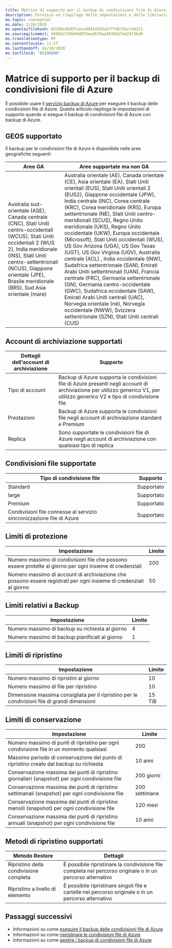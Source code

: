```yaml
---
title: Matrice di supporto per il backup di condivisioni file di Azure
description: Fornisce un riepilogo delle impostazioni e delle limitazioni di supporto per il backup di condivisioni file di Azure.
ms.topic: conceptual
ms.date: 1/26/2020
ms.openlocfilehash: 03190c6b83fceec88442583a57ff46756cfe6221
ms.sourcegitcommit: 849bb1729b89d075eed579aa36395bf4d29f3bd9
ms.translationtype: MT
ms.contentlocale: it-IT
ms.lasthandoff: 04/28/2020
ms.locfileid: "82195690"
---
```

# <a name="support-matrix-for-azure-file-share-backup"></a>Matrice di supporto per il backup di condivisioni file di Azure

È possibile usare il [servizio backup di Azure](https://docs.microsoft.com/azure/backup/backup-overview) per eseguire il backup delle condivisioni file di Azure. Questo articolo riepiloga le impostazioni di supporto quando si esegue il backup di condivisioni file di Azure con backup di Azure.

## <a name="supported-geos"></a>GEOS supportato

Il backup per le condivisioni file di Azure è disponibile nelle aree geografiche seguenti:

| Aree GA | Aree supportate ma non GA                                                      |
| ------------------------------------------------------------ | ------------------------------------------------------------ |
| Australia sud-orientale (ASE), Canada centrale (CNC), Stati Uniti centro-occidentali (WCUS), Stati Uniti occidentali 2 (WUS 2), India meridionale (INS), Stati Uniti centro-settentrionali (NCUS), Giappone orientale (JPE), Brasile meridionale (BRS), Sud Asia orientale (mare)                                                     |Australia orientale (AE), Canada orientale (CE), Asia orientale (EA), Stati Uniti orientali (EUS), Stati Uniti orientali 2 (EUS2), Giappone occidentale (JPW), India centrale (INC), Corea centrale (KRC), Corea meridionale (KRS), Europa settentrionale (NE), Stati Uniti centro-meridionali (SCUS), Regno Unito meridionale (UKS), Regno Unito occidentale (UKW), Europa occidentale (Microsoft), Stati Uniti occidentali (WUS), US Gov Arizona (UGA), US Gov Texas (UGT), US Gov Virginia (UGV), Australia centrale (ACL) , India occidentale (INW), Sudafrica settentrionale (SAN), Emirati Arabi Uniti settentrionali (UAN), Francia centrale (FRC), Germania settentrionale (GN), Germania centro-occidentale (GWC), Sudafrica occidentale (SAW), Emirati Arabi Uniti centrali (UAC), Norvegia orientale (nè), Norvegia occidentale (NWW), Svizzera settentrionale (SZN), Stati Uniti centrali (CUS)           |

## <a name="supported-storage-accounts"></a>Account di archiviazione supportati

| Dettagli dell'account di archiviazione | Supporto                                                      |
| ------------------------ | ------------------------------------------------------------ |
| Tipo di account            | Backup di Azure supporta le condivisioni file di Azure presenti negli account di archiviazione per utilizzo generico V1, per utilizzo generico V2 e tipo di condivisione file |
| Prestazioni              | Backup di Azure supporta le condivisioni file negli account di archiviazione standard e Premium |
| Replica              | Sono supportate le condivisioni file di Azure negli account di archiviazione con qualsiasi tipo di replica |

## <a name="supported-file-shares"></a>Condivisioni file supportate

| Tipo di condivisione file                                   | Supporto   |
| -------------------------------------------------- | --------- |
| Standard                                           | Supportato |
| large                                              | Supportato |
| Premium                                            | Supportato |
| Condivisioni file connesse al servizio sincronizzazione file di Azure | Supportato |

## <a name="protection-limits"></a>Limiti di protezione

| Impostazione                                                      | Limite |
| ------------------------------------------------------------ | ----- |
| Numero massimo di condivisioni file che possono essere protette al giorno per ogni insieme di credenziali | 200   |
| Numero massimo di account di archiviazione che possono essere registrati per ogni insieme di credenziali al giorno | 50    |

## <a name="backup-limits"></a>Limiti relativi a Backup

| Impostazione                                      | Limite |
| -------------------------------------------- | ----- |
| Numero massimo di backup su richiesta al giorno | 4     |
| Numero massimo di backup pianificati al giorno | 1     |

## <a name="restore-limits"></a>Limiti di ripristino

| Impostazione                                                      | Limite   |
| ------------------------------------------------------------ | ------- |
| Numero massimo di ripristini al giorno                           | 10      |
| Numero massimo di file per ripristino                         | 10      |
| Dimensione massima consigliata per il ripristino per le condivisioni file di grandi dimensioni | 15 TiB |

## <a name="retention-limits"></a>Limiti di conservazione

| Impostazione                                                      | Limite    |
| ------------------------------------------------------------ | -------- |
| Numero massimo di punti di ripristino per ogni condivisione file in un momento qualsiasi | 200      |
| Massimo periodo di conservazione del punto di ripristino creato dal backup su richiesta | 10 anni |
| Conservazione massima dei punti di ripristino giornalieri (snapshot) per ogni condivisione file| 200 giorni |
| Conservazione massima dei punti di ripristino settimanali (snapshot) per ogni condivisione file | 200 settimane |
| Conservazione massima dei punti di ripristino mensili (snapshot) per ogni condivisione file | 120 mesi |
| Conservazione massima dei punti di ripristino annuali (snapshot) per ogni condivisione file | 10 anni |

## <a name="supported-restore-methods"></a>Metodi di ripristino supportati

| Metodo Restore     | Dettagli                                                      |
| ------------------ | ------------------------------------------------------------ |
| Ripristino della condivisione completa | È possibile ripristinare la condivisione file completa nel percorso originale o in un percorso alternativo |
| Ripristino a livello di elemento | È possibile ripristinare singoli file e cartelle nel percorso originale o in un percorso alternativo |

## <a name="next-steps"></a>Passaggi successivi

* Informazioni su come [eseguire il backup delle condivisioni file di Azure](backup-afs.md)
* Informazioni su come [ripristinare le condivisioni file di Azure](restore-afs.md)
* Informazioni su come [gestire i backup di condivisioni file di Azure](manage-afs-backup.md)
